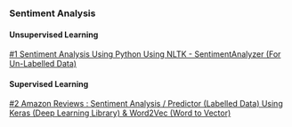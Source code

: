 ### Sentiment Analysis 

#### Unsupervised Learning 

[#1 Sentiment Analysis Using Python Using NLTK - SentimentAnalyzer (For Un-Labelled Data)](http://nbviewer.jupyter.org/github/zydusss/TextAnalytics/blob/master/Python/Sentiment%20Analysis%20Using%20Python%20-%20NLTK%20%28SentimentIntensityAnalyzer%29.ipynb)

#### Supervised Learning

[#2 Amazon Reviews : Sentiment Analysis / Predictor (Labelled Data) Using Keras (Deep Learning Library) & Word2Vec (Word to Vector)](http://nbviewer.jupyter.org/github/zydusss/TextAnalytics/blob/master/Python/Amazon_Reviews_Sentiment_Predictor_Using_Deep_Learning.ipynb)


